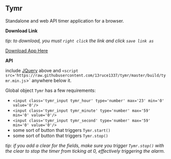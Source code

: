 Tymr
-
Standalone and web API timer application for a browser.

<strong>Download Link</strong>

*tip: to download, you must `right click` the link and click `save link as`*

<a href='http://trevor.epihedron.com/tymr' target='_blank'>Download App Here</a>

<strong>API</strong>

include [JQuery](http://jquery.com/) above and `<script src='https://raw.githubusercontent.com/13ruce1337/tymr/master/build/tymr.min.js`></script>` anywhere below it.

Global object `Tymr` has a few requirements:

- `<input class='tymr_input tymr_hour' type='number' max='23' min='0' value='0'/>` 
- `<input class='tymr_input tymr_minute' type='number' max='59' min='0' value='0'/>` 
- `<input class='tymr_input tymr_second' type='number' max='59' min='0' value='0'/>` 
- some sort of button that triggers `Tymr.start()`
- some sort of button that triggers `Tymr.stop()`

*tip: if you add a clear for the fields, make sure you trigger `Tymr.stop()` with the clear to stop the timer from ticking at 0, effectively triggering the alarm.*
